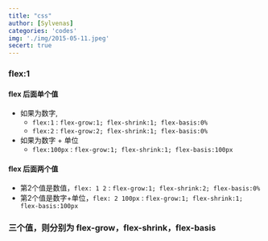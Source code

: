 ```yaml
---
title: "css"
author: [Sylvenas]
categories: 'codes'
img: './img/2015-05-11.jpeg'
secert: true
---
```


### flex:1
#### flex 后面单个值
- 如果为数字,
  - `flex:1` : `flex-grow:1; flex-shrink:1; flex-basis:0%`
  - `flex:2` : `flex-grow:2; flex-shrink:1; flex-basis:0%`
- 如果为数字 + 单位
  - `flex:100px` : `flex-grow:1; flex-shrink:1; flex-basis:100px`

#### flex 后面两个值
- 第2个值是数值，`flex: 1 2` : `flex-grow:1; flex-shrink:2; flex-basis:0%`
- 第2个值是数字+单位，`flex: 2 100px` : `flex-grow:1; flex-shrink:1; flex-basis:100px`

### 三个值，则分别为 flex-grow，flex-shrink，flex-basis